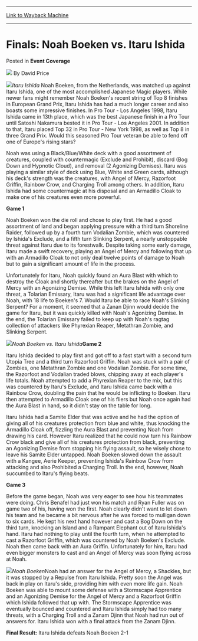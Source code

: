 
---
[Link to Wayback Machine](https://web.archive.org/web/20211203204038/https://magic.wizards.com/en/articles/archive/event-coverage/finals-noah-boeken-vs-itaru-ishida-2000-01-01)

[_metadata_:author]:- "David Price"
[_metadata_:description]:- "Itaru Ishida Noah Boeken, from the Netherlands, was matched up against Itaru Ishida, one of the most accomplished Japanese Magic players. While newer fans might remember Noah Boeken's recent string of Top 8 finishes in European Grand Prix, Itaru Ishida has had a much longer career and also boasts some impressive finishes. In Pro Tour - Los Angeles 1998, Itaru Ishida came in"
[_metadata_:generator]:- "Drupal 7 (http://drupal.org)"
[_metadata_:node]:- "767186"
[_metadata_:publish_date]:- "2000-01-01"
[_metadata_:source]:- "div-main-content"
[_metadata_:title]:- "Finals: Noah Boeken vs. Itaru Ishida"
[_metadata_:wayback_capture_timestamp]:- "2021-12-03 20:40:38"
[_metadata_:wayback_raw_url]:- "https://web.archive.org/web/20211203204038id_/https://magic.wizards.com/en/articles/archive/event-coverage/finals-noah-boeken-vs-itaru-ishida-2000-01-01"
[_metadata_:wayback_url]:- "https://magic.wizards.com/en/articles/archive/event-coverage/finals-noah-boeken-vs-itaru-ishida-2000-01-01"
---


Finals: Noah Boeken vs. Itaru Ishida
====================================



 Posted in **Event Coverage**







![](https://media.magic.wizards.com/styles/auth_small/public/images/person/authorpic_DavidPrice.jpg)
By David Price











![](https://media.magic.wizards.com/image_legacy_migration/sideboard/images/masterstok01/659.jpg)*Itaru Ishida*
Noah Boeken, from the Netherlands, was matched up against Itaru Ishida, one of the most accomplished Japanese Magic players. While newer fans might remember Noah Boeken's recent string of Top 8 finishes in European Grand Prix, Itaru Ishida has had a much longer career and also boasts some impressive finishes. In Pro Tour - Los Angeles 1998, Itaru Ishida came in 13th place, which was the best Japanese finish in a Pro Tour until Satoshi Nakamura bested it in Pro Tour - Los Angeles 2001. In addition to that, Itaru placed Top 32 in Pro Tour - New York 1998, as well as Top 8 in three Grand Prix. Would this seasoned Pro Tour veteran be able to fend off one of Europe's rising stars?


Noah was using a Black/Blue/White deck with a good assortment of creatures, coupled with countermagic (Exclude and Prohibit), discard (Bog Down and Hypnotic Cloud), and removal (2 Agonizing Demises). Itaru was playing a similar style of deck using Blue, White and Green cards, although his deck's strength was the creatures, with Angel of Mercy, Razorfoot Griffin, Rainbow Crow, and Charging Troll among others. In addition, Itaru Ishida had some countermagic at his disposal and an Armadillo Cloak to make one of his creatures even more powerful.


**Game 1**


Noah Boeken won the die roll and chose to play first. He had a good assortment of land and began applying pressure with a third turn Shoreline Raider, followed up by a fourth turn Vodalian Zombie, which was countered by Ishida's Exclude, and a fifth turn Slinking Serpent, a nearly unstoppable threat against Itaru due to its forestwalk. Despite taking some early damage, Itaru made a swift recovery, playing an Angel of Mercy and following that up with an Armadillo Cloak to not only deal twelve points of damage to Noah but to gain a significant amount of life in the process.


Unfortunately for Itaru, Noah quickly found an Aura Blast with which to destroy the Cloak and shortly thereafter but the brakes on the Angel of Mercy with an Agonizing Demise. While this left Itaru Ishida with only one threat, a Tolarian Emissary, Itaru was had a significant life advantage over Noah, with 18 life to Boeken's 7. Would Itaru be able to race Noah's Slinking Serpent? For a moment, it seemed that a Zanan Djinn would decide the game for Itaru, but it was quickly killed with Noah's Agonizing Demise. In the end, the Tolarian Emissary failed to keep up with Noah's ragtag collection of attackers like Phyrexian Reaper, Metathran Zombie, and Slinking Serpent.


![](https://media.magic.wizards.com/image_legacy_migration/sideboard/images/masterstok01/656.jpg)*Noah Boeken vs. Itaru Ishida***Game 2**


Itaru Ishida decided to play first and got off to a fast start with a second turn Utopia Tree and a third turn Razorfoot Griffin. Noah was stuck with a pair of Zombies, one Metathran Zombie and one Vodalian Zombie. For some time, the Razorfoot and Vodalian traded blows, chipping away at each player's life totals. Noah attempted to add a Phyrexian Reaper to the mix, but this was countered by Itaru's Exclude, and Itaru Ishida came back with a Rainbow Crow, doubling the pain that he would be inflicting to Boeken. Itaru then attempted to Armadillo Cloak one of his fliers but Noah once again had the Aura Blast in hand, so it didn't stay on the table for long.


Itaru Ishida had a Samite Elder that was active and he had the option of giving all of his creatures protection from blue and white, thus knocking the Armadillo Cloak off, fizzling the Aura Blast and preventing Noah from drawing his card. However Itaru realized that he could now turn his Rainbow Crow black and give all of his creatures protection from black, preventing an Agonizing Demise from stopping his flying assault, so he wisely chose to leave his Samite Elder untapped. Noah Boeken slowed down the assault with a Kangee, Aerie Keeper, preventing Ishida's Rainbow Crow from attacking and also Prohibited a Charging Troll. In the end, however, Noah succumbed to Itaru's flying beats.


**Game 3**


Before the game began, Noah was very eager to see how his teammates were doing. Chris Benafel had just won his match and Ryan Fuller was on game two of his, having won the first. Noah clearly didn't want to let down his team and he became a bit nervous after he was forced to mulligan down to six cards. He kept his next hand however and cast a Bog Down on the third turn, knocking an Island and a Rampant Elephant out of Itaru Ishida's hand. Itaru had nothing to play until the fourth turn, when he attempted to cast a Razorfoot Griffin, which was countered by Noah Boeken's Exclude. Noah then came back with an Aura Griffin. Unfortunately for him, Itaru had even bigger monsters to cast and an Angel of Mercy was soon flying across at Noah.


![](https://media.magic.wizards.com/image_legacy_migration/sideboard/images/masterstok01/662.jpg)*Noah Boeken*Noah had an answer for the Angel of Mercy, a Shackles, but it was stopped by a Repulse from Itaru Ishida. Pretty soon the Angel was back in play on Itaru's side, providing him with even more life gain. Noah Boeken was able to mount some defense with a Stormscape Apprentice and an Agonizing Demise for the Angel of Mercy and a Razorfoot Griffin which Ishida followed that up with. The Stormscape Apprentice was eventually bounced and countered and Itaru Ishida simply had too many threats, with a Charging Troll and a Zanam Djinn that Noah had run out of answers for. Itaru Ishida won with a final attack from the Zanam Djinn.


**Final Result:** Itaru Ishida defeats Noah Boeken 2-1







